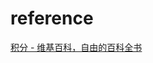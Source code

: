 


# reference
[积分 - 维基百科，自由的百科全书](https://zh.wikipedia.org/wiki/%E7%A7%AF%E5%88%86#%E6%80%A7%E8%B4%A8)

